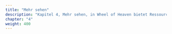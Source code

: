 ```yaml
---
title: "Mehr sehen"
description: "Kapitel 4, Mehr sehen, in Wheel of Heaven bietet Ressourcen für die weitere Erforschung der Themen der Website. Es beinhaltet einen FAQ-Bereich, der Fragen zu den Elohim und ihrer Rolle bei der Gestaltung des Lebens auf der Erde beantwortet, eine Wissensbasis mit umfassenden Ressourcen für ein tieferes Verständnis und einen Community-Bereich, um sich mit anderen, die sich für das Thema interessieren, zu vernetzen. Dieses Kapitel bietet Werkzeuge für die Auseinandersetzung mit der Erzählung der Website und fördert die Interaktion und Diskussion in der Community rund um die zentrale Hypothese."
chapter: "4"
weight: 400
---
```

